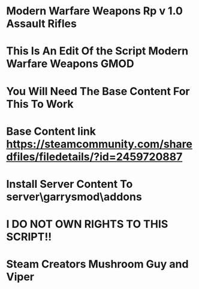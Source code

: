 # Modern Warfare Weapons Rp v 1.0 Assault Rifles
# This Is An Edit Of the Script Modern Warfare Weapons GMOD
# You Will Need The Base Content For This To Work
# Base Content link https://steamcommunity.com/sharedfiles/filedetails/?id=2459720887
# Install Server Content To server\garrysmod\addons
# I DO NOT OWN RIGHTS TO THIS SCRIPT!!
# Steam Creators Mushroom Guy and Viper
